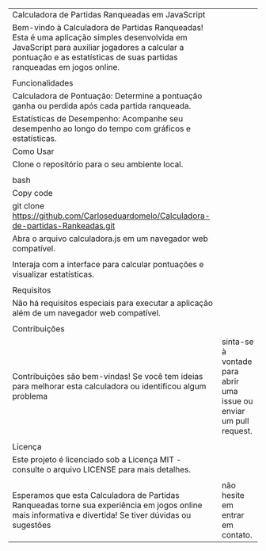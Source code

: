 | | |
|-|-|
|Calculadora de Partidas Ranqueadas em JavaScript| |
|Bem-vindo à Calculadora de Partidas Ranqueadas! Esta é uma aplicação simples desenvolvida em JavaScript para auxiliar jogadores a calcular a pontuação e as estatísticas de suas partidas ranqueadas em jogos online.| |
| | |
|Funcionalidades| |
|Calculadora de Pontuação: Determine a pontuação ganha ou perdida após cada partida ranqueada.| |
|Estatísticas de Desempenho: Acompanhe seu desempenho ao longo do tempo com gráficos e estatísticas.| |
|Como Usar| |
|Clone o repositório para o seu ambiente local.| |
| | |
|bash| |
|Copy code| |
|git clone https://github.com/Carloseduardomelo/Calculadora-de-partidas-Rankeadas.git| |
|Abra o arquivo calculadora.js em um navegador web compatível.| |
| | |
|Interaja com a interface para calcular pontuações e visualizar estatísticas.| |
| | |
|Requisitos| |
|Não há requisitos especiais para executar a aplicação além de um navegador web compatível.| |
| | |
|Contribuições| |
|Contribuições são bem-vindas! Se você tem ideias para melhorar esta calculadora ou identificou algum problema| sinta-se à vontade para abrir uma issue ou enviar um pull request.|
| | |
|Licença| |
|Este projeto é licenciado sob a Licença MIT - consulte o arquivo LICENSE para mais detalhes.| |
| | |
|Esperamos que esta Calculadora de Partidas Ranqueadas torne sua experiência em jogos online mais informativa e divertida! Se tiver dúvidas ou sugestões| não hesite em entrar em contato.|

